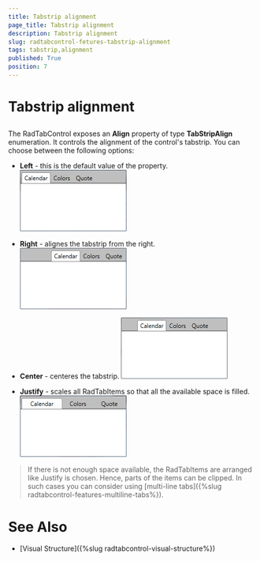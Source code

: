```yaml
---
title: Tabstrip alignment
page_title: Tabstrip alignment
description: Tabstrip alignment
slug: radtabcontrol-fetures-tabstrip-alignment
tags: tabstrip,alignment
published: True
position: 7
---
```


# Tabstrip alignment



## 

The RadTabControl exposes an __Align__ property of type __TabStripAlign__ enumeration. It controls the alignment of the control's tabstrip. You can choose between the following options:
		

* __Left__ - this is the default value of the property.
			![radtabcontrol-align-left](images/radtabcontrol-align-left.png)

* __Right__ - alignes the tabstrip from the right.
			![radtabcontrol-align-right](images/radtabcontrol-align-right.png)

* __Center__ - centeres the tabstrip.
			![radtabcontrol-align-center](images/radtabcontrol-align-center.png)

* __Justify__ - scales all RadTabItems so that all the available space is filled.
			![radtabcontrol-align-justify](images/radtabcontrol-align-justify.png)

>If there is not enough space available, the RadTabItems are arranged like Justify is chosen. Hence, parts of the items can be clipped. In such cases you can consider using [multi-line tabs]({%slug radtabcontrol-features-multiline-tabs%}).
		  

# See Also

 * [Visual Structure]({%slug radtabcontrol-visual-structure%})
